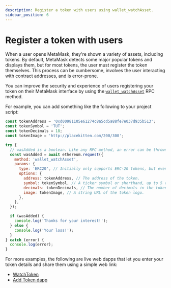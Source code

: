 ```yaml
---
description: Register a token with users using wallet_watchAsset.
sidebar_position: 6
---
```


# Register a token with users

When a user opens MetaMask, they're shown a variety of assets, including tokens.
By default, MetaMask detects some major popular tokens and displays them, but for most tokens, the
user must register the token themselves.
This process can be cumbersome, involves the user interacting with contract addresses, and is error-prone.

You can improve the security and experience of users registering your token on their MetaMask
interface by using the [`wallet_watchAsset`](../reference/rpc-api.md#wallet_watchasset) RPC method.

For example, you can add something like the following to your project script:

```javascript
const tokenAddress = '0xd00981105e61274c8a5cd5a88fe7e037d935b513';
const tokenSymbol = 'TUT';
const tokenDecimals = 18;
const tokenImage = 'http://placekitten.com/200/300';

try {
  // wasAdded is a boolean. Like any RPC method, an error can be thrown.
  const wasAdded = await ethereum.request({
    method: 'wallet_watchAsset',
    params: {
      type: 'ERC20', // Initially only supports ERC-20 tokens, but eventually more!
      options: {
        address: tokenAddress, // The address of the token.
        symbol: tokenSymbol, // A ticker symbol or shorthand, up to 5 characters.
        decimals: tokenDecimals, // The number of decimals in the token.
        image: tokenImage, // A string URL of the token logo.
      },
    },
  });

  if (wasAdded) {
    console.log('Thanks for your interest!');
  } else {
    console.log('Your loss!');
  }
} catch (error) {
  console.log(error);
}
```

For more examples, the following are live web dapps that let you enter your token details and share
them using a simple web link:

- [WatchToken](https://vittominacori.github.io/watch-token/create/)
- [Add Token dapp](https://metamask.github.io/Add-Token/#edit)
